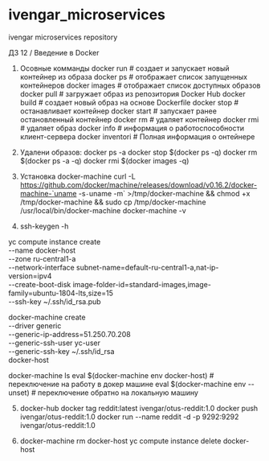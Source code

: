 # ivengar_microservices
ivengar microservices repository

ДЗ 12 / Введение в Docker

1. Осовные комманды
docker run # создает и запускает новый контейнер из образа
docker ps # отображает список запущенных контейнеров
docker images # отображает список доступных образов
docker pull # загружает образ из репозитория Docker Hub
docker build # создает новый образ на основе Dockerfile
docker stop # останавливает контейнер
docker start # запускает ранее остановленный контейнер
docker rm # удаляет контейнер
docker rmi # удаляет образ
docker info # информация о работоспособности клиент-сервера
docker inventori # Полная информация о онтейнере

2. Удалени образов:
docker ps -a
docker stop $(docker ps -q)
docker rm $(docker ps -a -q)
docker rmi $(docker images -q)

3. Установка docker-machine
curl -L https://github.com/docker/machine/releases/download/v0.16.2/docker-machine-`uname -s`-`uname -m` >/tmp/docker-machine && chmod +x /tmp/docker-machine && sudo cp /tmp/docker-machine /usr/local/bin/docker-machine
docker-machine -v

4. ssh-keygen -h

yc compute instance create \
  --name docker-host \
  --zone ru-central1-a \
  --network-interface subnet-name=default-ru-central1-a,nat-ip-version=ipv4 \
  --create-boot-disk image-folder-id=standard-images,image-family=ubuntu-1804-lts,size=15 \
  --ssh-key ~/.ssh/id_rsa.pub

docker-machine create \
  --driver generic \
  --generic-ip-address=51.250.70.208 \
  --generic-ssh-user yc-user \
  --generic-ssh-key ~/.ssh/id_rsa \
  docker-host

docker-machine ls
eval $(docker-machine env docker-host) # переключение на работу в докер машине
eval $(docker-machine env --unset)  # переключение обратно на локальную машину

5. docker-hub
docker tag reddit:latest ivengar/otus-reddit:1.0
docker push ivengar/otus-reddit:1.0
docker run --name reddit -d -p 9292:9292 ivengar/otus-reddit:1.0

6. docker-machine rm docker-host
yc compute instance delete docker-host
